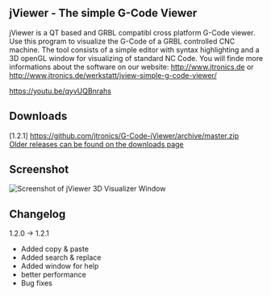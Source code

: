 jViewer - The simple G-Code Viewer
---------
jViewer is a QT based and GRBL compatibl cross platform G-Code viewer. Use this program to visualize the G-Code of a GRBL controlled CNC machine.
The tool consists of a simple editor with syntax highlighting and a 3D openGL window for visualizing of standard NC Code.
You will finde more informations about the software on our website: http://www.jtronics.de or http://www.jtronics.de/werkstatt/jview-simple-g-code-viewer/

https://youtu.be/qyvUQBnrahs


Downloads
---------
[1.2.1] https://github.com/jtronics/G-Code-jViewer/archive/master.zip
<br />
[Older releases can be found on the downloads page](https://github.com/jtronics/G-Code-jViewer/master)
<br />


Screenshot
---------
![Screenshot of jViewer 3D Visualizer Window](https://raw.github.com/jtronics/G-Code-jViewer/master/pictures/jviewer_3.jpg "jViewer Software Screenshot.")


Changelog
---------
1.2.0 -> 1.2.1
* Added copy & paste
* Added search & replace
* Added window for help 
* better performance 
* Bug fixes
